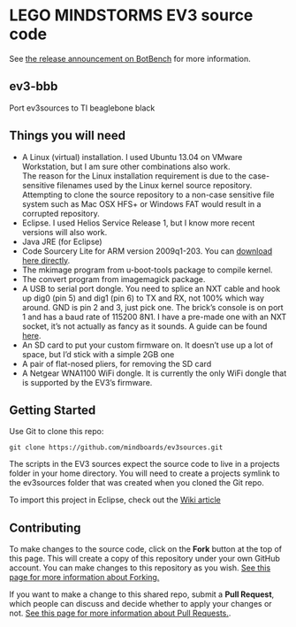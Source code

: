 LEGO MINDSTORMS EV3 source code
===============================

See [the release announcement on BotBench][1] for more information.

## ev3-bbb

Port ev3sources to TI beaglebone black

## Things you will need

* A Linux (virtual) installation.  I used Ubuntu 13.04 on VMware Workstation, but I am sure other combinations also work.   
The reason for the Linux installation requirement is due to the case-sensitive filenames used by the Linux kernel source repository. Attempting to clone the source repository to a non-case sensitive file system such as Mac OSX HFS+ or Windows FAT would result in a corrupted repository.
* Eclipse.  I used Helios Service Release 1, but I know more recent versions will also work.
* Java JRE (for Eclipse)
* Code Sourcery Lite for ARM version 2009q1-203.  You can [download here directly][4].
* The mkimage program from u-boot-tools package to compile kernel.
* The convert program from imagemagick package.
* A USB to serial port dongle.  You need to splice an NXT cable and hook up dig0 (pin 5) and dig1 (pin 6) to TX and RX, not 100% which way around.  GND is pin 2 and 3, just pick one.  The brick’s console is on port 1 and has a baud rate of 115200 8N1.  I have a pre-made one with an NXT socket, it’s not actually as fancy as it sounds. A guide can be found [here][5].
* An SD card to put your custom firmware on. It doesn’t use up a lot of space, but I’d stick with a simple 2GB one
* A pair of flat-nosed pliers, for removing the SD card
* A Netgear WNA1100 WiFi dongle.  It is currently the only WiFi dongle that is supported by the EV3’s firmware.

## Getting Started

Use Git to clone this repo:

    git clone https://github.com/mindboards/ev3sources.git

The scripts in the EV3 sources expect the source code to live in a projects folder in your home directory. You will need to create a  projects symlink to the ev3sources folder that was created when you cloned the Git repo.

To import this project in Eclipse, check out the [Wiki article][6]

## Contributing

To make changes to the source code, click on the **Fork** button at the top of this page. This will create a copy of this repository under your own GitHub account. You can make changes to this repository as you wish. [See this page for more information about Forking.][2]

If you want to make a change to this shared repo, submit a **Pull Request**, which people can discuss and decide whether to apply your changes or not. [See this page for more information about Pull Requests.][3].

  [1]: http://botbench.com/blog/2013/07/31/lego-mindstorms-ev3-source-code-available/
  [2]: https://help.github.com/articles/fork-a-repo
  [3]: https://help.github.com/articles/using-pull-requests
  [4]: http://go.mentor.com/2ig4q
  [5]: http://botbench.com/blog/2013/08/15/ev3-creating-console-cable/
  [6]: https://github.com/mindboards/ev3sources/wiki/Eclipse-import
